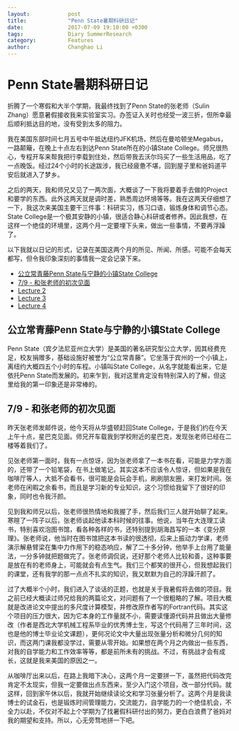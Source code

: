 ```yaml
---
layout:            post
title:             "Penn State暑期科研日记"
date:              2017-07-09 19:10:00 +0300
tags:              Diary SummerResearch 
category:          Features
author:            Changhao Li
---
```


# Penn State暑期科研日记

折腾了一个寒假和大半个学期，我最终找到了Penn State的张老师（Sulin Zhang）愿意暑假接收我来实验室实习。办签证入关时也经受一波三折，但所幸最后顺利抵达目的地，没有受到太多的阻力。

我在美国东部时间七月五号中午抵达纽约JFK机场，然后在曼哈顿坐Megabus，一路颠簸，在晚上十点左右到达Penn State所在的小镇State College。师兄很热心，专程开车来帮我把行李载到住处，然后带我去沃尔玛买了一些生活用品，吃了一点晚饭。经过24个小时的长途跋涉，我已经疲惫不堪，回到屋子里和爸妈道平安后就进入了梦乡。

之后的两天，我和师兄又见了一两次面，大概谈了一下我将要着手去做的Project和要学的东西。此外这两天就是调时差，熟悉周边环境等等。我在这两天仔细想了一下，我这次来美国主要干三件事：科研实习，练习口语，锻炼身体和调节心态。State College是一个极其安静的小镇，很适合静心科研或者修养。因此我想，在这样一个绝佳的环境里，这两个月一定要埋下头来，做出一些事情，不要再浮躁了。

以下我就以日记的形式，记录在美国这两个月的所见、所闻、所感。可能不会每天都写，但令我印象深刻的事情我一定会记录下来。

* [公立常青藤Penn State与宁静的小镇State College](#0) 
* [7/9 - 和张老师的初次见面](#1) 
* [Lecture 2](#2)
* [Lecture 3](#3)
* [Lecture 4](#4)


<h2 id="0">公立常青藤Penn State与宁静的小镇State College</h2>

Penn State（宾夕法尼亚州立大学）是美国的著名研究型公立大学，因其经费充足，校友捐赠多，基础设施好被誉为“公立常青藤”。它坐落于宾州的一个小镇上，离纽约大概四五个小时的车程。小镇叫State College，从名字就能看出来，它是依托Penn State而发展的。初来乍到，我对这里肯定没有特别深入的了解，但这里给我的第一印象还是非常棒的。

<h2 id="1">7/9 - 和张老师的初次见面</h2>

昨天张老师发邮件说，他今天将从华盛顿赶回State College，于是我们约在今天上午十点，星巴克见面。师兄开车载我到学校附近的星巴克，发现张老师已经在二楼等着我们了。

见张老师第一面时，我有一点惊讶，因为张老师拿了一本书在看，可能是力学方面的，还带了一个铅笔袋，在书上做笔记。其实这本不应该令人惊讶，但如果是我在咖啡厅等人，大抵不会看书，很可能是会玩会手机，刷刷朋友圈，来打发时间。张老师在闲暇之余看书，而且是学习新的专业知识，这个习惯给我留下了很好的印象，同时也令我汗颜。

见到我和师兄以后，张老师很热情地和我握了手，然后我们三人就开始聊了起来。寒暄了一阵子以后，张老师谈起他读本科时候的往事。他说，当年在大连理工读书，特别喜欢泡图书馆，看各种各样的书，还特别提到胡海昌写的一本《变分原理》。张老师说，他当时在图书馆把这本书读的很透彻，后来上振动力学课，老师演示解悬臂梁在集中力作用下的稳态响应，解了二十多分钟，他举手上台用了能量法，一分多钟就把题做完了。张老师调侃说，还好那个老师人比较和善，这种事要是放在有的老师身上，可能就会有点生气。我们三个都笑的很开心，但我想起我们的课堂，还有我学的那一点点不扎实的知识，我又默默为自己的浮躁汗颜了。

过了大概半个小时，我们进入了谈话的正题，也就是关于我暑假将去做的项目。我之前已经大概读过师兄给我的两篇论文，对问题有了一个很粗略的了解。项目大概就是改进论文中提出的多尺度计算模型，并修改原作者写的Fortran代码。其实这个项目的压力很大，因为它本身的工作量就不小，需要读懂源代码并且做出大量修改（作者是西北大学机械工程系毕业的优秀博士生，写这个代码用了三年时间，这也是他的博士毕业论文课题），更何况论文中大量出现张量分析和微分几何的知识，而这两门课我都没学过，需要从零开始。如果想在两个月之内做出一些东西，对我的自学能力和工作效率等等，都是前所未有的挑战。不过，有挑战才会有成长，这就是我来美国的原因之一。

从咖啡厅出来以后，在路上我暗下决心，这两个月一定要拼一下，虽然把代码改完肯定不太现实，但我一定要做出点东西来，至少入门这个项目，改一部分代码。就这样，回到家午休以后，我就开始继续读论文和学习张量分析了。这两个月是我读博士的试金石，也是锻炼时间管理能力，交流能力，自学能力的一个绝佳机会，不全力以赴，不仅对不起上个学期为了找暑假科研付出的努力，更白白浪费了爸妈对我的期望和支持。所以，心无旁骛地拼一下吧。